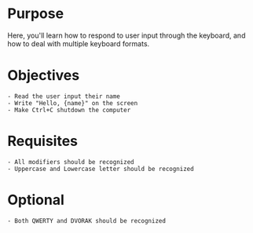 # Purpose
Here, you'll learn how to respond to user input through the keyboard, and how to deal with multiple keyboard formats.

# Objectives
    - Read the user input their name
    - Write "Hello, {name}" on the screen
    - Make Ctrl+C shutdown the computer

# Requisites
    - All modifiers should be recognized
    - Uppercase and Lowercase letter should be recognized

# Optional
    - Both QWERTY and DVORAK should be recognized
